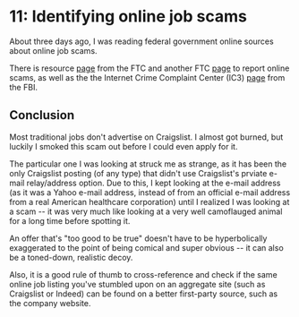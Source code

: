 # 11: Identifying online job scams

About three days ago, I was reading federal government online sources about online job scams.<!--more-->

There is resource [page](https://consumer.ftc.gov/jobs-and-making-money/jobs) from the FTC and
another FTC [page](https://reportfraud.ftc.gov/) to report online scams, as well as the the Internet
Crime Complaint Center (IC3) [page](https://www.ic3.gov/) from the FBI.

## Conclusion

Most traditional jobs don't advertise on Craigslist.  I almost got burned, but luckily I smoked this
scam out before I could even apply for it.

The particular one I was looking at struck me as strange, as it has been the only Craigslist posting
(of any type) that didn't use Craigslist's prviate e-mail relay/address option.  Due to this, I kept
looking at the e-mail address (as it was a Yahoo e-mail address, instead of from an official
e-mail address from a real American healthcare corporation) until I realized I was looking at a
scam -- it was very much like looking at a very well camoflauged animal for a long time before
spotting it.

An offer that's "too good to be true" doesn't have to be hyperbolically exaggerated to the point of
being comical and super obvious -- it can also be a toned-down, realistic decoy.

Also, it is a good rule of thumb to cross-reference and check if the same online job listing you've
stumbled upon on an aggregate site (such as Craigslist or Indeed) can be found on a better
first-party source, such as the company website.

